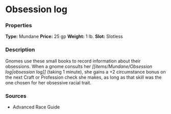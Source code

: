 ﻿---
Title: "Obsession log"
Type: "Mundane"
Price: "25 gp"
Weight: "1 lb."
Slot: "Slotless"
Description: |
  "Gnomes use these small books to record information about their obsessions. When a gnome consults her obsession log (taking 1 minute), she gains a +2 circumstance bonus on the next Craft or Profession check she makes, as long as that skill was the one chosen for her obsessive racial trait."
Sources: "['Advanced Race Guide']"
---

# Obsession log

### Properties

**Type:** Mundane **Price:** 25 gp **Weight:** 1 lb. **Slot:** Slotless

### Description

Gnomes use these small books to record information about their obsessions. When a gnome consults her _[[items/Mundane/Obsession log|obsession log]]_ (taking 1 minute), she gains a +2 circumstance bonus on the next Craft or Profession check she makes, as long as that skill was the one chosen for her obsessive racial trait.

### Sources

* Advanced Race Guide